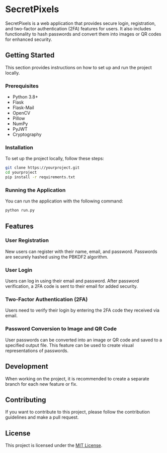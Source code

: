 # SecretPixels

SecretPixels is a web application that provides secure login, registration, and two-factor authentication (2FA) features for users. It also includes functionality to hash passwords and convert them into images or QR codes for enhanced security.

## Getting Started

This section provides instructions on how to set up and run the project locally.

### Prerequisites

- Python 3.8+
- Flask
- Flask-Mail
- OpenCV
- Pillow
- NumPy
- PyJWT
- Cryptography

### Installation

To set up the project locally, follow these steps:

```bash
git clone https://yourproject.git
cd yourproject
pip install -r requirements.txt
```

### Running the Application

You can run the application with the following command:

```bash
python run.py
```

## Features

### User Registration

New users can register with their name, email, and password. Passwords are securely hashed using the PBKDF2 algorithm.

### User Login

Users can log in using their email and password. After password verification, a 2FA code is sent to their email for added security.

### Two-Factor Authentication (2FA)

Users need to verify their login by entering the 2FA code they received via email.

### Password Conversion to Image and QR Code

User passwords can be converted into an image or QR code and saved to a specified output file. This feature can be used to create visual representations of passwords.

## Development

When working on the project, it is recommended to create a separate branch for each new feature or fix.

## Contributing

If you want to contribute to this project, please follow the contribution guidelines and make a pull request.

## License

This project is licensed under the [MIT License](LICENSE).